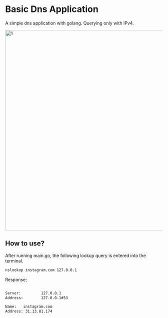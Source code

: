 # Basic Dns Application

A simple dns application with golang. Querying only with IPv4.

<img width="641" alt="1" src="https://user-images.githubusercontent.com/22862224/159588971-782eaa2f-9186-4e54-9672-172ca4b91231.png">


## How to use?

After running main.go, the following lookup query is entered into the terminal.

```sh
nslookup instagram.com 127.0.0.1
```

Response;


```sh

Server:         127.0.0.1
Address:        127.0.0.1#53

Name:   instagram.com
Address: 31.13.81.174
```
